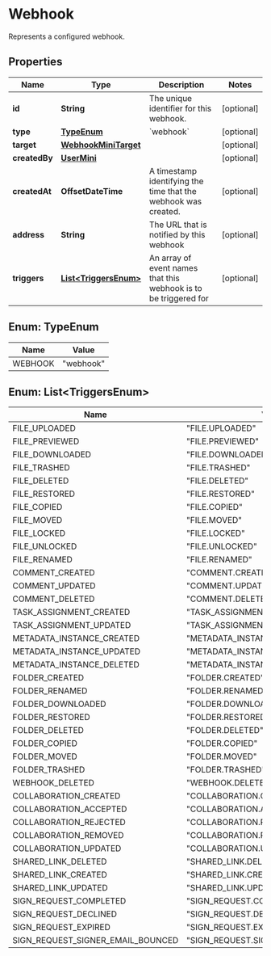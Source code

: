 

# Webhook

Represents a configured webhook.

## Properties

| Name | Type | Description | Notes |
|------------ | ------------- | ------------- | -------------|
|**id** | **String** | The unique identifier for this webhook. |  [optional] |
|**type** | [**TypeEnum**](#TypeEnum) | &#x60;webhook&#x60; |  [optional] |
|**target** | [**WebhookMiniTarget**](WebhookMiniTarget.md) |  |  [optional] |
|**createdBy** | [**UserMini**](UserMini.md) |  |  [optional] |
|**createdAt** | **OffsetDateTime** | A timestamp identifying the time that the webhook was created. |  [optional] |
|**address** | **String** | The URL that is notified by this webhook |  [optional] |
|**triggers** | [**List&lt;TriggersEnum&gt;**](#List&lt;TriggersEnum&gt;) | An array of event names that this webhook is to be triggered for |  [optional] |



## Enum: TypeEnum

| Name | Value |
|---- | -----|
| WEBHOOK | &quot;webhook&quot; |



## Enum: List&lt;TriggersEnum&gt;

| Name | Value |
|---- | -----|
| FILE_UPLOADED | &quot;FILE.UPLOADED&quot; |
| FILE_PREVIEWED | &quot;FILE.PREVIEWED&quot; |
| FILE_DOWNLOADED | &quot;FILE.DOWNLOADED&quot; |
| FILE_TRASHED | &quot;FILE.TRASHED&quot; |
| FILE_DELETED | &quot;FILE.DELETED&quot; |
| FILE_RESTORED | &quot;FILE.RESTORED&quot; |
| FILE_COPIED | &quot;FILE.COPIED&quot; |
| FILE_MOVED | &quot;FILE.MOVED&quot; |
| FILE_LOCKED | &quot;FILE.LOCKED&quot; |
| FILE_UNLOCKED | &quot;FILE.UNLOCKED&quot; |
| FILE_RENAMED | &quot;FILE.RENAMED&quot; |
| COMMENT_CREATED | &quot;COMMENT.CREATED&quot; |
| COMMENT_UPDATED | &quot;COMMENT.UPDATED&quot; |
| COMMENT_DELETED | &quot;COMMENT.DELETED&quot; |
| TASK_ASSIGNMENT_CREATED | &quot;TASK_ASSIGNMENT.CREATED&quot; |
| TASK_ASSIGNMENT_UPDATED | &quot;TASK_ASSIGNMENT.UPDATED&quot; |
| METADATA_INSTANCE_CREATED | &quot;METADATA_INSTANCE.CREATED&quot; |
| METADATA_INSTANCE_UPDATED | &quot;METADATA_INSTANCE.UPDATED&quot; |
| METADATA_INSTANCE_DELETED | &quot;METADATA_INSTANCE.DELETED&quot; |
| FOLDER_CREATED | &quot;FOLDER.CREATED&quot; |
| FOLDER_RENAMED | &quot;FOLDER.RENAMED&quot; |
| FOLDER_DOWNLOADED | &quot;FOLDER.DOWNLOADED&quot; |
| FOLDER_RESTORED | &quot;FOLDER.RESTORED&quot; |
| FOLDER_DELETED | &quot;FOLDER.DELETED&quot; |
| FOLDER_COPIED | &quot;FOLDER.COPIED&quot; |
| FOLDER_MOVED | &quot;FOLDER.MOVED&quot; |
| FOLDER_TRASHED | &quot;FOLDER.TRASHED&quot; |
| WEBHOOK_DELETED | &quot;WEBHOOK.DELETED&quot; |
| COLLABORATION_CREATED | &quot;COLLABORATION.CREATED&quot; |
| COLLABORATION_ACCEPTED | &quot;COLLABORATION.ACCEPTED&quot; |
| COLLABORATION_REJECTED | &quot;COLLABORATION.REJECTED&quot; |
| COLLABORATION_REMOVED | &quot;COLLABORATION.REMOVED&quot; |
| COLLABORATION_UPDATED | &quot;COLLABORATION.UPDATED&quot; |
| SHARED_LINK_DELETED | &quot;SHARED_LINK.DELETED&quot; |
| SHARED_LINK_CREATED | &quot;SHARED_LINK.CREATED&quot; |
| SHARED_LINK_UPDATED | &quot;SHARED_LINK.UPDATED&quot; |
| SIGN_REQUEST_COMPLETED | &quot;SIGN_REQUEST.COMPLETED&quot; |
| SIGN_REQUEST_DECLINED | &quot;SIGN_REQUEST.DECLINED&quot; |
| SIGN_REQUEST_EXPIRED | &quot;SIGN_REQUEST.EXPIRED&quot; |
| SIGN_REQUEST_SIGNER_EMAIL_BOUNCED | &quot;SIGN_REQUEST.SIGNER_EMAIL_BOUNCED&quot; |



